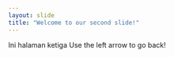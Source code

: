 ```yaml
---
layout: slide
title: "Welcome to our second slide!"
---
```

Ini halaman ketiga
Use the left arrow to go back!
